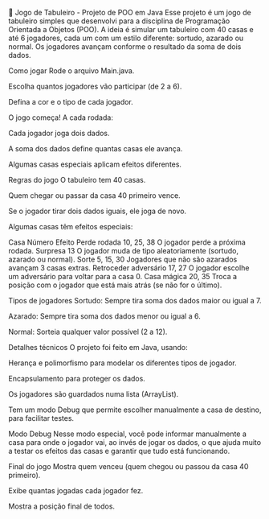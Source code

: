 🎲 Jogo de Tabuleiro - Projeto de POO em Java
Esse projeto é um jogo de tabuleiro simples que desenvolvi para a disciplina de Programação Orientada a Objetos (POO). A ideia é simular um tabuleiro com 40 casas e até 6 jogadores, cada um com um estilo diferente: sortudo, azarado ou normal. Os jogadores avançam conforme o resultado da soma de dois dados.

Como jogar
Rode o arquivo Main.java.

Escolha quantos jogadores vão participar (de 2 a 6).

Defina a cor e o tipo de cada jogador.

O jogo começa! A cada rodada:

Cada jogador joga dois dados.

A soma dos dados define quantas casas ele avança.

Algumas casas especiais aplicam efeitos diferentes.

Regras do jogo
O tabuleiro tem 40 casas.

Quem chegar ou passar da casa 40 primeiro vence.

Se o jogador tirar dois dados iguais, ele joga de novo.

Algumas casas têm efeitos especiais:

Casa	Número	Efeito
Perde rodada	10, 25, 38	O jogador perde a próxima rodada.
Surpresa	13	O jogador muda de tipo aleatoriamente (sortudo, azarado ou normal).
Sorte	5, 15, 30	Jogadores que não são azarados avançam 3 casas extras.
Retroceder adversário	17, 27	O jogador escolhe um adversário para voltar para a casa 0.
Casa mágica	20, 35	Troca a posição com o jogador que está mais atrás (se não for o último).

Tipos de jogadores
Sortudo: Sempre tira soma dos dados maior ou igual a 7.

Azarado: Sempre tira soma dos dados menor ou igual a 6.

Normal: Sorteia qualquer valor possível (2 a 12).

Detalhes técnicos
O projeto foi feito em Java, usando:

Herança e polimorfismo para modelar os diferentes tipos de jogador.

Encapsulamento para proteger os dados.

Os jogadores são guardados numa lista (ArrayList).

Tem um modo Debug que permite escolher manualmente a casa de destino, para facilitar testes.

Modo Debug
Nesse modo especial, você pode informar manualmente a casa para onde o jogador vai, ao invés de jogar os dados, o que ajuda muito a testar os efeitos das casas e garantir que tudo está funcionando.

Final do jogo
Mostra quem venceu (quem chegou ou passou da casa 40 primeiro).

Exibe quantas jogadas cada jogador fez.

Mostra a posição final de todos.
